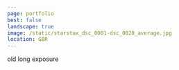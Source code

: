 ```yaml
---
page: portfolio
best: false
landscape: true
image: /static/starstax_dsc_0001-dsc_0020_average.jpg
location: GBR
---
```

old long exposure